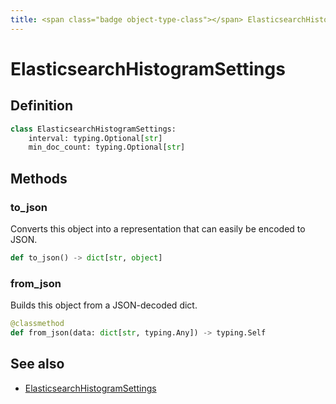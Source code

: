 ```yaml
---
title: <span class="badge object-type-class"></span> ElasticsearchHistogramSettings
---
```

# <span class="badge object-type-class"></span> ElasticsearchHistogramSettings

## Definition

```python
class ElasticsearchHistogramSettings:
    interval: typing.Optional[str]
    min_doc_count: typing.Optional[str]
```
## Methods

### <span class="badge object-method"></span> to_json

Converts this object into a representation that can easily be encoded to JSON.

```python
def to_json() -> dict[str, object]
```

### <span class="badge object-method"></span> from_json

Builds this object from a JSON-decoded dict.

```python
@classmethod
def from_json(data: dict[str, typing.Any]) -> typing.Self
```

## See also

 * <span class="badge builder"></span> [ElasticsearchHistogramSettings](./builder-ElasticsearchHistogramSettings.md)
